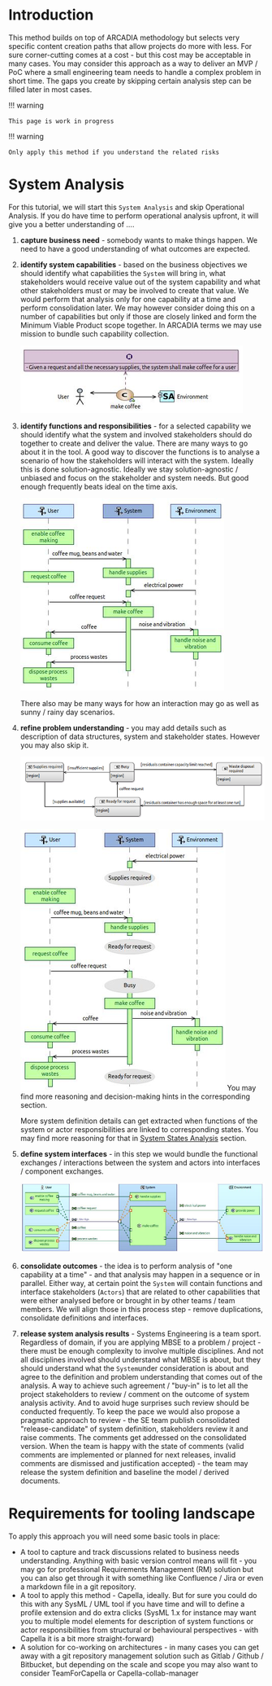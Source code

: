 # Introduction

This method builds on top of ARCADIA methodology but selects very specific content creation paths that allow projects do more with less. For sure corner-cutting comes at a cost - but this cost may be acceptable in many cases. You may consider this approach as a way to deliver an MVP / PoC where a small engineering team needs to handle a complex problem in short time. The gaps you create by skipping certain analysis step can be filled later in most cases.

!!! warning

    This page is work in progress

!!! warning 

    Only apply this method if you understand the related risks


# System Analysis

For this tutorial, we will start this `System Analysis` and skip Operational Analysis. If you do have time to perform operational analysis upfront, it will give you a better understanding of ....

1. **capture business need** - somebody wants to make things happen. We need to have a good understanding of what outcomes are expected.
2. **identify system capabilities** -  based on the business objectives we should identify what capabilities the `System` will bring in, what stakeholders would receive value out of the system capability and what other stakeholders must or may be involved to create that value. We would perform that analysis only for one capability at a time and perform consolidation later. We may however consider doing this on a number of capabilities but only if those are closely linked and form the Minimum Viable Product scope together. In ARCADIA terms we may use mission to bundle such capability collection.
   
   ![Business requirement in capability analysis context](sa-images/sa-cap1.jpg)

3. **identify functions and responsibilities** - for a selected capability we should identify what the system and involved stakeholders should do together to create and deliver the value. There are many ways to go about it in the tool. A good way to discover the functions is to analyse a scenario of how the stakeholders will interact with the system. 
    Ideally this is done solution-agnostic. Ideally we stay solution-agnostic / unbiased and focus on the stakeholder and system needs. But good enough frequently beats ideal on the time axis.

    ![Example of how a capability realization can be captured in a scenario](sa-images/sa-cap1-scenario.jpg)
   
    There also may be many ways for how an interaction may go as well as sunny / rainy day scenarios.
   
4. **refine problem understanding** - you may add details such as description of data structures, system and stakeholder states. However you may also skip it.
   
    ![System states discovered in Capability1 analysis](sa-images/sa-cap1-sys-states.png)

    ![Capability 1 scenario refined with states](sa-images/sa-cap1-scenario-refined.jpg)
    You may find more reasoning and decision-making hints in the corresponding section.

    More system definition details can get extracted when functions of the system or actor responsibilities are linked to corresponding  states. You may find more reasoning for that in [System States Analysis](#TODO) section.
5. **define system interfaces** - in this step we would bundle the functional exchanges / interactions between the system and actors into interfaces / component exchanges.
   
   ![Definition of System interfaces](sa-images/sa-cap1-sab.jpg)
   
6. **consolidate outcomes** - the idea is to perform analysis of "one capability at a time" - and that analysis may happen in a sequence or in parallel. Either way, at certain point the `System` will contain functions and interface stakeholders (`Actors`) that are related to other capabilities that were either analysed before or brought in by other teams / team members. We will align those in this process step - remove duplications, consolidate definitions and interfaces.
7. **release system analysis results** - Systems Engineering is a team sport. Regardless of domain, if you are applying MBSE to a problem / project - there must be enough complexity to involve multiple disciplines. And not all disciplines involved should understand what MBSE is about, but they should understand what the `System`under consideration is about and agree to the definition and problem understanding that comes out of the analysis. A way to achieve such agreement / "buy-in" is to let all the project stakeholders to review / comment on the outcome of system analysis activity. And to avoid huge surprises such review should be conducted frequently. To keep the pace we would also propose a pragmatic approach to review - the SE team publish consolidated "release-candidate" of system definition, stakeholders review it and raise comments. The comments get addressed on the consolidated version. When the team is happy with the state of comments (valid comments are implemented or planned for next releases, invalid comments are dismissed and justification accepted) - the team may release the system definition and baseline the model / derived documents.

# Requirements for tooling landscape

To apply this approach you will need some basic tools in place:

* A tool to capture and track discussions related to business needs understanding. Anything with basic version control means will fit - you may go for professional Requirements Management (RM) solution but you can also get through it with something like Confluence / Jira or even a markdown file in a git repository.
* A tool to apply this method - Capella, ideally. But for sure you could do this with any SysML / UML tool if you have time and will to define a profile extension and do extra clicks (SysML 1.x for instance may want you to multiple model elements for description of system functions or actor responsibilities from structural or behavioural perspectives - with Capella it is a bit more straight-forward)
* A solution for co-working on architectures - in many cases you can get away with a git repository management solution such as Gitlab / Github / Bitbucket, but depending on the scale and scope you may also want to consider TeamForCapella or Capella-collab-manager